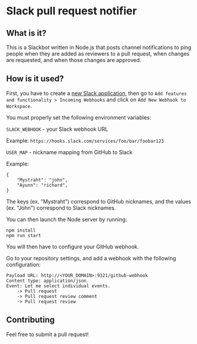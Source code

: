 # Slack pull request notifier

## What is it?

This is a Slackbot written in Node.js that posts channel notifications to ping people when they are added as reviewers to a pull request, when changes are requested, and when those changes are approved.

## How is it used?

First, you have to create a [new Slack application](https://api.slack.com/apps), then go to `Add features and functionality > Incoming Webhooks` and click on `Add New Webhook to Workspace`.

You must properly set the following environment variables:

`SLACK_WEBHOOK` - your Slack webhook URL

Example: `https://hooks.slack.com/services/foo/bar/foobar123`

`USER_MAP` - nickname mapping from GitHub to Slack

Example:

    {
        "Mystraht": "john",
        "Ayunn": "richard",
    }
    
The keys (ex. "Mystraht") correspond to GitHub nicknames, and the values (ex. "John") correspond to Slack nicknames.

You can then launch the Node server by running:

    npm install
    npm run start

You will then have to configure your GitHub webhook.

Go to your repository settings, and add a webhook with the following configuration:

    Payload URL: http://<YOUR_DOMAIN>:9321/github-webhook
    Content type: application/json
    Event: Let me select individual events.
        -> Pull request
        -> Pull request review comment
        -> Pull request review

## Contributing

Feel free to submit a pull request!
